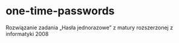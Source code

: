 # one-time-passwords

Rozwiązanie zadania „Hasła jednorazowe” z matury rozszerzonej z informatyki 2008
